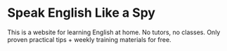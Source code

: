 # Speak English Like a Spy
This is a website for learning English at home. No tutors, no classes. Only proven practical tips + weekly training materials for free.